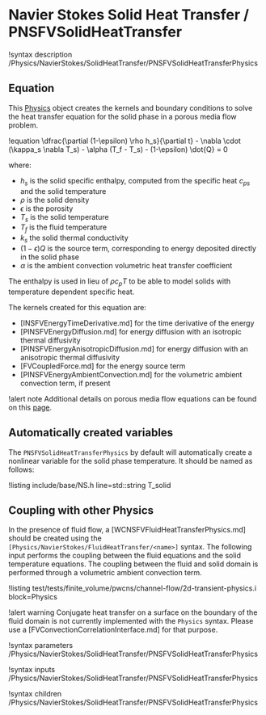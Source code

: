 # Navier Stokes Solid Heat Transfer / PNSFVSolidHeatTransfer

!syntax description /Physics/NavierStokes/SolidHeatTransfer/PNSFVSolidHeatTransferPhysics

## Equation

This [Physics](Physics/index.md) object creates the kernels and boundary conditions to solve the heat transfer
equation for the solid phase in a porous media flow problem.

!equation
\dfrac{\partial (1-\epsilon) \rho h_s}{\partial t} - \nabla \cdot (\kappa_s \nabla T_s) - \alpha (T_f - T_s) - (1-\epsilon) \dot{Q} = 0

where:

- $h_s$ is the solid specific enthalpy, computed from the specific heat $c_{ps}$ and the solid temperature
- $\rho$ is the solid density
- $\epsilon$ is the porosity
- $T_s$ is the solid temperature
- $T_f$ is the fluid temperature
- $k_s$ the solid thermal conductivity
- $(1-\epsilon) Q$ is the source term, corresponding to energy deposited directly in the solid phase
- $\alpha$ is the ambient convection volumetric heat transfer coefficient

The enthalpy is used in lieu of $\rho c_p T$ to be able to model solids with temperature dependent
specific heat.

The kernels created for this equation are:

- [INSFVEnergyTimeDerivative.md] for the time derivative of the energy
- [PINSFVEnergyDiffusion.md] for energy diffusion with an isotropic thermal diffusivity
- [PINSFVEnergyAnisotropicDiffusion.md] for energy diffusion with an anisotropic thermal diffusivity
- [FVCoupledForce.md] for the energy source term
- [PINSFVEnergyAmbientConvection.md] for the volumetric ambient convection term, if present

!alert note
Additional details on porous media flow equations can be found on this [page](navier_stokes/pinsfv.md).

## Automatically created variables

The `PNSFVSolidHeatTransferPhysics` by default will automatically create a nonlinear variable
for the solid phase temperature. It should be named as follows:

!listing include/base/NS.h line=std::string T_solid

## Coupling with other Physics

In the presence of fluid flow, a [WCNSFVFluidHeatTransferPhysics.md] should be created
using the `[Physics/NavierStokes/FluidHeatTransfer/<name>]` syntax. The following input performs
the coupling between the fluid equations and the solid temperature equations. The coupling
between the fluid and solid domain is performed through a volumetric ambient convection term.

!listing test/tests/finite_volume/pwcns/channel-flow/2d-transient-physics.i block=Physics

!alert warning
Conjugate heat transfer on a surface on the boundary of the fluid domain is not currently implemented
with the `Physics` syntax. Please use a [FVConvectionCorrelationInterface.md] for that purpose.

!syntax parameters /Physics/NavierStokes/SolidHeatTransfer/PNSFVSolidHeatTransferPhysics

!syntax inputs /Physics/NavierStokes/SolidHeatTransfer/PNSFVSolidHeatTransferPhysics

!syntax children /Physics/NavierStokes/SolidHeatTransfer/PNSFVSolidHeatTransferPhysics
